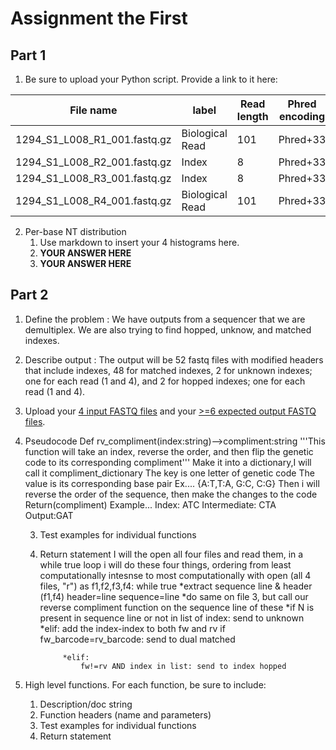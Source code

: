 # Assignment the First

## Part 1
1. Be sure to upload your Python script. Provide a link to it here:

| File name | label | Read length | Phred encoding |
|---|---|---|---|
| 1294_S1_L008_R1_001.fastq.gz | Biological Read | 101 | Phred+33 |
| 1294_S1_L008_R2_001.fastq.gz | Index | 8 | Phred+33 |
| 1294_S1_L008_R3_001.fastq.gz | Index | 8 | Phred+33 |
| 1294_S1_L008_R4_001.fastq.gz | Biological Read | 101 | Phred+33 |

2. Per-base NT distribution
    1. Use markdown to insert your 4 histograms here.
    2. **YOUR ANSWER HERE**
    3. **YOUR ANSWER HERE**
    
## Part 2
1. Define the problem : We have outputs from a sequencer that we are demultiplex. We are also trying to find hopped, unknow, and matched indexes.
2. Describe output : The output will be 52 fastq files with modified headers that include indexes, 48 for matched indexes, 2 for unknown indexes; one for each read (1 and 4), and 2 for hopped indexes; one for each read (1 and 4). 
3. Upload your [4 input FASTQ files](../TEST-input_FASTQ) and your [>=6 expected output FASTQ files](../TEST-output_FASTQ).
4. Pseudocode
   Def rv_compliment(index:string)-->compliment:string
    '''This function will take an index, reverse the order, and then flip the genetic code to its corresponding compliment'''
    Make it into a dictionary,I will call it compliment_dictionary 
        The key is one letter of genetic code
        The value is its corresponding base pair 
        Ex.... {A:T,T:A, G:C, C:G} 
    Then i will reverse the order of the sequence, then make the changes to the code 
    Return(compliment)
Example... 
Index: ATC
    Intermediate: CTA
Output:GAT
   
    3. Test examples for individual functions
    4. Return statement
I will the open all four files and read them, in a while true loop i will do these four things, ordering from least computationally intesnse to most computationally
    with open (all 4 files, "r") as f1,f2,f3,f4:
        while true
            *extract sequence line & header (f1,f4)
            header=line
            sequence=line
            *do same on file 3, but call our reverse compliment function on the sequence line of these 
                *if N is present in sequence line or not in list of index: send to unknown
                *elif:
                    add the index-index to both fw and rv if fw_barcode=rv_barcode: send to dual matched 

                *elif: 
                    fw!=rv AND index in list: send to index hopped
6. High level functions. For each function, be sure to include:
    1. Description/doc string
    2. Function headers (name and parameters)
    3. Test examples for individual functions
    4. Return statement
